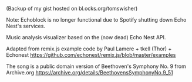 (Backup of my gist hosted on bl.ocks.org/tomswisher)

Note: Echoblock is no longer functional due to Spotify shutting down Echo Nest's services.

Music analysis visualizer based on the (now dead) Echo Nest API.

Adapted from remix.js example code by Paul Lamere + tkell (Thor) + Echonest
https://github.com/echonest/remix.js/blob/master/examples

The song is a public domain version of Beethoven's Symphony No. 9 from Archive.org
https://archive.org/details/BeethovensSymphonyNo.9_51
